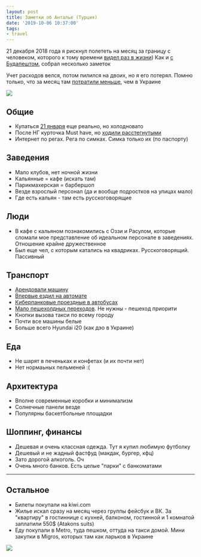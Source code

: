 ```yaml
---
layout: post
title: Заметки об Анталье (Турция)
date: '2019-10-06 10:37:00'
tags:
- travel
---
```


21 декабря 2018 года я рискнул полететь на месяц за границу с человеком, которого к тому времени [видел раз в жизни](https://www.instagram.com/p/Br88ezjgZYY/)) Как и [с Будапештом](/budapest), собрал несколько заметок

Учет расходов велся, потом пилился на двоих, но я его потерял. Помню только, что за месяц там [потратили меньше](https://www.instagram.com/p/Bs-RIZvAD_H/), чем в Украине

![](https://s3.blog.amd-nick.me/2019/09/IMG_1327.jpg)

## Общие

- Купаться [21 января](https://www.instagram.com/p/BsETVzhgcud/) еще реально, но холодновато
- После НГ курточка Must have, но [ходили расстегнутыми](https://www.instagram.com/p/BsxjSqVge7b/)
- Интернет по регах. Рега по симках. Симка только их (по паспорту)

## Заведения

- Мало клубов, нет ночной жизни
- Кальянные = кафе (искать там)
- Парикмахерская = барбершоп
- Везде взрослый персонал (да и вообще подростков на улицах мало)
- Где есть кальян - там есть русскоговорящие

## Люди

- В кафе с кальяном познакомились с Оззи и Расулом, которые сломали мое представление об идеальном персонале в заведениях. Отношение крайне дружественное
- Был еще чел, с которым катались на квадриках. Русскоговорящий. Пассивный

## Транспорт

- [Арендовали машину](https://www.instagram.com/p/Bsc1Y7uA7U9/)
- [Впервые ездил на автомате](https://www.instagram.com/p/BssbyQRgi9K/)
- [Киберпанковые проездные в автобусах](https://www.instagram.com/p/BsT0zfwgu43/)
- [Мало пешехолдных переходов](https://www.instagram.com/p/BsIV8qrACA5/). Не нужны - пешеход приорити
- Кнопки вызова такси по всему городу
- Почти все машины белые
- Больше всего Hyundai i20 (как дэо в Украине)

## Еда

- Не шарят в печеньках и конфетах (и их почти нет)
- Нет нормаьных пельменей :(

## Архитектура

- Вполне современные коробки и минимализм
- Солнечные панели везде
- Популярны баскетбольные площадки

## Шоппинг, финансы

- Дешевая и очень классная одежда. Тут я купил любимую футболку
- Дешевый и не жадный фастфуд (макдак, бургер, кфц)
- Зато дорогой алкоголь. Оч
- Очень много банков. Есть целые "парки" с банкоматами

* * *

## Остальное

- Билеты покупали на kiwi.com
- Жилье искал сразу на месяц через группы фейсбук и ВК. За "квартиру" в гостиннице с кухней, балконом, гостинной и 1 комнатой заплатили 550$ (Atakons suits)
- Еду покупали в Metro, туда пешком, оттуда на такси домой. Мини закупки в Migros, которых там как ларьков в Украине

![](https://s3.blog.amd-nick.me/2019/09/P1220783.JPG)
